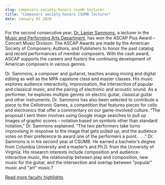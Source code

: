 ```yaml
---
slug: composers-society-honors-csumb-lecturer
title: "Composers society honors CSUMB lecturer"
date: January 01 2020
---
```


 
<p>
  For the second consecutive year,
  <a href="https://www.laniersammons.com/Main/">Dr. Lanier Sammons</a>, a
  lecturer in the
  <a href="https://csumb.edu/music">Music and Performing Arts Department</a>, has
  won the ASCAP Plus Award – Concert Music Division. The ASCAP Awards are made
  by the American Society of Composers, Authors, and Publishers to honor the
  past catalog and recent performances of member composers. With the cash award,
  ASCAP supports the careers and fosters the continuing development of American
  composers in various genres.
</p>
<p>
  Dr. Sammons, a composer and guitarist, teaches analog mixing and digital
  editing as well as the MPA capstone class and master classes. His music
  explores audience interactivity, improvisation, the intersection of popular
  and classical music, and the pairing of electronic and acoustic sound. As a
  performer, he explores multiple genres on electric guitar, classical guitar
  and other instruments. Dr. Sammons has also been selected to contribute a
  piece to the Cellotronic Games, a competition that features pieces for cello
  and electronics that offer a commentary on our game-involved culture. “The
  proposal I sent them involves using Google image searches to pull up images of
  graphic scores – notation based on symbols other than standard notation,” Dr.
  Sammons explained. “The two performers take turns improvising in response to
  the image that gets pulled up, and the audience votes on their preference to
  award one of the performers a point. . . .” Dr. Sammons is in his second year
  at CSUMB. He earned a bachelor’s degree from Columbia University and a
  master’s and Ph.D. from the University of Virginia. His research interests
  include composition and audience-interactive music, the relationship between
  play and composition, new music for the guitar, and the intersection and
  overlap between "popular" music and "art" music.?
</p>
<p>
  <a href="https://news.csumb.edu/news/2012/nov/25/faculty-highlights"
    >Read more faculty highlights</a
  >
</p>
<p></p>
 
